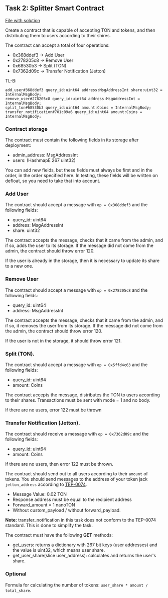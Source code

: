 ## Task 2: Splitter Smart Contract

[File with solution](../contracts/task2.fc)

Create a contract that is capable of accepting TON and tokens, and then distributing them to users according to their shires. 

The contract can accept a total of four operations:
- 0x368ddef3 -> Add User
- 0x278205c8 -> Remove User
- 0x68530b3 -> Split (TON)
- 0x7362d09c -> Transfer Notification (Jetton)

TL-B:

```
add_user#368ddef3 query_id:uint64 address:MsgAddressInt share:uint32 = InternalMsgBody;
remove_user#278205c8 query_id:uint64 address:MsgAddressInt = InternalMsgBody;
split_ton#68530b3 query_id:uint64 amount:Coins = InternalMsgBody;
transfer_notification#701c09a6 query_id:uint64 amount:Coins = InternalMsgBody;
```

### Contract storage

The contract must contain the following fields in its storage after deployment:

- admin_address: MsgAddressInt
- users: (HashmapE 267 uint32)

You can add new fields, but these fields must always be first and in the order,
in the order specified here. In testing, these fields will be written on defloat, so you need to take that into account.

### Add User

The contract should accept a message with `op = 0x368ddef3` and the following fields:

- query_id: uint64
- address: MsgAddressInt
- share: uint32

The contract accepts the message, checks that it came from the admin, and if so, adds the user to its storage. If the message did not come from the admin, the contract should throw error 120.

If the user is already in the storage, then it is necessary to update its share to a new one.

### Remove User

The contract should accept a message with `op = 0x278205c8` and the following fields:

- query_id: uint64
- address: MsgAddressInt

The contract accepts the message, checks that it came from the admin, and if so, it removes the user from its storage. If the message did not come from the admin, the contract should throw error 120.

If the user is not in the storage, it should throw error 121.

### Split (TON).

The contract should accept a message with `op = 0x5ffd4c63` and the following fields:

- query_id: uint64
- amount: Coins

The contract accepts the message, distributes the TON to users according to their shares. Transactions must be sent with mode = 1 and no body. 

If there are no users, error 122 must be thrown

### Transfer Notification (Jetton).

The contract should receive a message with `op = 0x7362d09c` and the following fields:

- query_id: uint64
- amount: Coins

If there are no users, then error 122 must be thrown. 

The contract should send out to all users according to their `amount` of tokens. You should send messages to the address of your token jack `jetton_address` according to
[TEP-0074](https://github.com/ton-blockchain/TEPs/blob/master/text/0074-jettons-standard.md).

- Message Value: 0.02 TON
- Response address must be equal to the recipient address 
- Forward_amount = 1 nanoTON 
- Without custom_payload / without forward_payload.

**Note:** transfer_notification in this task does not conform to the TEP-0074 standard. This is done to simplify the task.

The contract must have the following **GET** methods:

- get_users: returns a dictionary with 267 bit keys (user addresses) and the value is uint32, which means user share.
- get_user_share(slice user_address): calculates and returns the user's share.

### Optional

Formula for calculating the number of tokens: `user_share * amount / total_share`.


